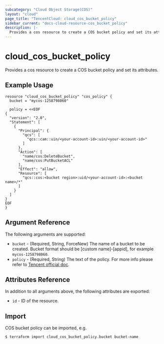 ```yaml
---
subcategory: "Cloud Object Storage(COS)"
layout: "cloud"
page_title: "TencentCloud: cloud_cos_bucket_policy"
sidebar_current: "docs-cloud-resource-cos_bucket_policy"
description: |-
  Provides a cos resource to create a COS bucket policy and set its attributes.
---
```


# cloud_cos_bucket_policy

Provides a cos resource to create a COS bucket policy and set its attributes.

## Example Usage

```hcl
resource "cloud_cos_bucket_policy" "cos_policy" {
  bucket = "mycos-1258798060"

  policy = <<EOF
{
  "version": "2.0",
  "Statement": [
    {
      "Principal": {
        "qcs": [
          "qcs::cam::uin/<your-account-id>:uin/<your-account-id>"
        ]
      },
      "Action": [
        "name/cos:DeleteBucket",
        "name/cos:PutBucketACL"
      ],
      "Effect": "allow",
      "Resource": [
        "qcs::cos:<bucket region>:uid/<your-account-id>:<bucket name>/*"
      ]
    }
  ]
}
EOF
}
```

## Argument Reference

The following arguments are supported:

* `bucket` - (Required, String, ForceNew) The name of a bucket to be created. Bucket format should be [custom name]-[appid], for example `mycos-1258798060`.
* `policy` - (Required, String) The text of the policy. For more info please refer to [Tencent official doc](https://intl.cloud.tencent.com/document/product/436/18023).

## Attributes Reference

In addition to all arguments above, the following attributes are exported:

* `id` - ID of the resource.



## Import

COS bucket policy can be imported, e.g.

```
$ terraform import cloud_cos_bucket_policy.bucket bucket-name
```


